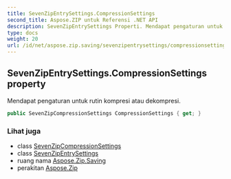 ```yaml
---
title: SevenZipEntrySettings.CompressionSettings
second_title: Aspose.ZIP untuk Referensi .NET API
description: SevenZipEntrySettings Properti. Mendapat pengaturan untuk rutin kompresi atau dekompresi.
type: docs
weight: 20
url: /id/net/aspose.zip.saving/sevenzipentrysettings/compressionsettings/
---
```

## SevenZipEntrySettings.CompressionSettings property

Mendapat pengaturan untuk rutin kompresi atau dekompresi.

```csharp
public SevenZipCompressionSettings CompressionSettings { get; }
```

### Lihat juga

* class [SevenZipCompressionSettings](../../sevenzipcompressionsettings/)
* class [SevenZipEntrySettings](../)
* ruang nama [Aspose.Zip.Saving](../../sevenzipentrysettings/)
* perakitan [Aspose.Zip](../../../)


